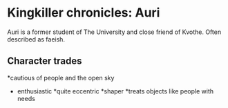 # Kingkiller chronicles: Auri
Auri is a former student of The University and close friend of Kvothe. Often described as faeish.
## Character trades
*cautious of people and the open sky
* enthusiastic 
*quite eccentric
*shaper
*treats objects like people with needs